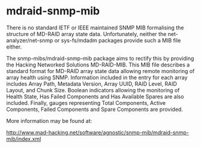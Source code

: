mdraid-snmp-mib
===============

There is no standard IETF or IEEE maintained SNMP MIB formalising the structure of MD-RAID array state data. Unfortunately, neither the net-analyzer/net-snmp or sys-fs/mdadm packages provide such a MIB file either.

The snmp-mibs/mdraid-snmp-mib package aims to rectify this by providing the Hacking Networked Solutions MD-RAID-MIB. This MIB file describes a standard format for MD-RAID array state data allowing remote monitoring of array health using SNMP. Information included in the entry for each array includes Array Path, Metadata Version, Array UUID, RAID Level, RAID Layout, and Chunk Size. Boolean indicators allowing the monitoring of Health State, Has Failed Components and Has Available Spares are also included. Finally, gauges representing Total Components, Active Components, Failed Components and Spare Components are provided. 

More information may be found at:

http://www.mad-hacking.net/software/agnostic/snmp-mib/mdraid-snmp-mib/index.xml
